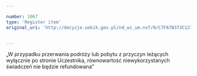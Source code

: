 ```yaml
---

number: 1067
type: 'Register item'
original_uri: 'http://decyzje.uokik.gov.pl/nd_wz_um.nsf/0/C7FA7B373C127BA6C12572DD003297D7?OpenDocument'


---
```


„W przypadku przerwania podróży lub pobytu z przyczyn leżących wyłącznie po stronie Uczestnika, równowartość niewykorzystanych świadczeń nie będzie refundowana”
